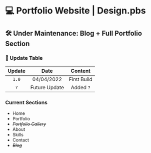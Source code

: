 <h1> 💻 Portfolio Website | Design.pbs </h1>
<h2> 🛠 Under Maintenance: Blog + Full Portfolio Section </h2>

<h3> 📄 Update Table </h3>

| Update  |  Date | Content |
| :---: | :---: | :---: |
|  `1.0` | 04/04/2022  | First Build |
|  `?` |  Future Update | Added `?`  |

<h3> Current Sections </h3>

- Home
- Portfolio
- ~~*Portfolio Gallery*~~
- About
- Skills
- Contact
- ~~*Blog*~~
